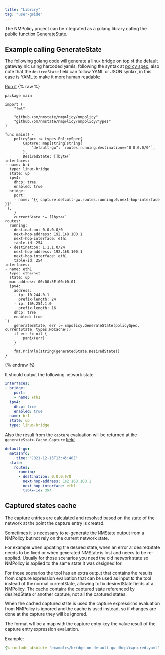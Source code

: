 ```yaml
---
title: "Library"
tag: "user-guide"
---
```


The NMPolicy project can be integrated as a golang library calling the public 
function [GenerateState](https://pkg.go.dev/github.com/nmstate/nmpolicy/nmpolicy#GenerateState).

## Example calling GenerateState 

The following golang code will generate a linux bridge
on top of the default gateway nic using harcoded yamls, following the
syntax at [policy spec](102-policy-syntax.html), also note that the
`desiredState` field can follow YAML or JSON syntax, in this case is 
YAML to make it more human readable:

[Run it](https://go.dev/play/p/eVH2Aa_Ma-I)
{% raw %}
```golang
package main

import (
	"fmt"

	"github.com/nmstate/nmpolicy/nmpolicy"
	"github.com/nmstate/nmpolicy/nmpolicy/types"
)

func main() {
	policySpec := types.PolicySpec{
		Capture: map[string]string{
			"default-gw": `routes.running.destination=="0.0.0.0/0"`,
		},
		DesiredState: []byte(`                                                  
interfaces:                                                                     
- name: br1                                                                     
  type: linux-bridge                                                            
  state: up                                                                     
  ipv4:                                                                         
    dhcp: true                                                                  
    enabled: true                                                               
  bridge:                                                                       
    port:                                                                       
    - name: "{{ capture.default-gw.routes.running.0.next-hop-interface }}"
`),
	}
	currentState := []byte(`                                                    
routes:                                                                         
  running:                                                                      
  - destination: 0.0.0.0/0                                                      
    next-hop-address: 192.168.100.1                                             
    next-hop-interface: eth1                                                    
    table-id: 254                                                               
  - destination: 1.1.1.0/24                                                     
    next-hop-address: 192.168.100.1                                             
    next-hop-interface: eth1                                                    
    table-id: 254                                                               
interfaces:                                                                     
- name: eth1                                                                    
  type: ethernet                                                                
  state: up                                                                     
  mac-address: 00:00:5E:00:00:01                                                
  ipv4:                                                                         
    address:                                                                    
    - ip: 10.244.0.1                                                            
      prefix-length: 24                                                         
    - ip: 169.254.1.0                                                           
      prefix-length: 16                                                         
    dhcp: true                                                                  
    enabled: true                                                               
`)
	generatedState, err := nmpolicy.GenerateState(policySpec, currentState, types.NoCache())
	if err != nil {
		panic(err)
	}

	fmt.Println(string(generatedState.DesiredState))
}
```
{% endraw %}

It should output the following network state 
```yaml
interfaces:
- bridge:
    port:
    - name: eth1
  ipv4:
    dhcp: true
    enabled: true
  name: br1
  state: up
  type: linux-bridge
```

Also the result from the ```capture``` evaluation will be returned at the
```generateState.Cache.Capture``` [field](https://pkg.go.dev/github.com/nmstate/nmpolicy@v0.2.0/nmpolicy/types#CachedState)
```yaml
default-gw:
  metaInfo:
     time: "2021-12-15T13:45:40Z"
  state:
    routes:
      running:
      - destination: 0.0.0.0/0
        next-hop-address: 192.168.100.1
        next-hop-interface: eth1
        table-id: 254
```

## Captured states cache

The capture entries are calculated and resolved based on the state of the 
network at the point the capture entry is created.

Sometimes it is necessary to re-generate the NMState output from a NMPolicy 
but not rely on the current network state.

For example when updating the desired state, when an error at desiredState 
needs to be fixed or when generated NMState is lost and needs to be 
re-applied. Usually for those scenarios you need the old network state 
so NMPolicy is applied to the same state it was designed for.

For those scenarios the tool has an extra output that contains the results 
from capture expression evaluation that can be used as input to the tool 
instead of the normal currentState, allowing to fix desiredState fields at a 
NMPolicy. The cache contains the captured state referenced by desiredState 
or another capture, not all the captured states.

When the cached captured state is used the capture expressions evaluation from 
NMPolicy is ignored and the cache is used instead, 
so if changes are done at the capture they will be ignored.

The format will be a map with the capture entry
key the value result of the capture entry expression evaluation.

Example:

```yaml
{% include_absolute 'examples/bridge-on-default-gw-dhcp/captured.yaml' %}
```
